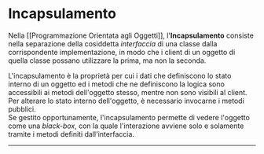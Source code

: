 # Incapsulamento #
Nella [[Programmazione Orientata agli Oggetti]], l'**Incapsulamento** consiste nella separazione della cosiddetta _interfaccia_ di una classe dalla corrispondente implementazione, in modo che i client di un oggetto di quella classe possano utilizzare la prima, ma non la seconda.<br />

L'incapsulamento è la proprietà per cui i dati che definiscono lo stato interno di un oggetto ed i metodi che ne definiscono la logica sono accessibili ai metodi dell'oggetto stesso, mentre non sono visibili al client. Per alterare lo stato interno dell'oggetto, è necessario invocarne i metodi pubblici.<br />
Se gestito opportunamente, l'incapsulamento permette di vedere l'oggetto come una _black-box_, con la quale l'interazione avviene solo e solamente tramite i metodi definiti dall'interfaccia.<br />

---------------------------------------------------------------